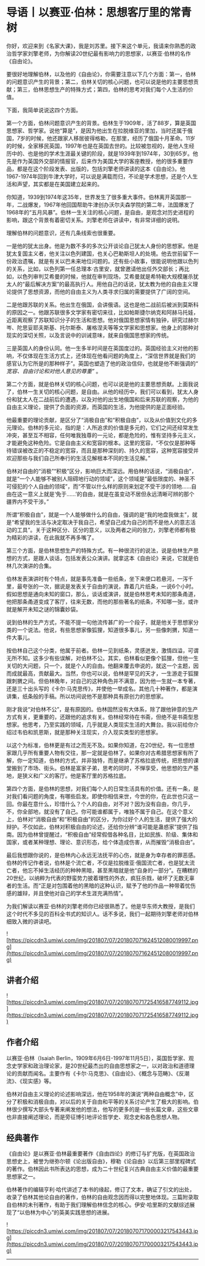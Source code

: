 # 导语丨以赛亚·伯林：思想客厅里的常青树

你好，欢迎来到《名家大课》，我是刘苏里。接下来这个单元，我请来你熟悉的政治哲学家刘擎老师，为你解读20世纪最有影响力的思想家，以赛亚·伯林的名作《自由论》。

要很好地理解伯林，以及他的《自由论》，你需要注意以下几个方面：第一，伯林的问题意识产生的背景；第二，伯林关切的核心问题，也可以说是他的主要思想贡献；第三，伯林思想生产的特殊方式；第四，伯林的思考对我们每个人生活的价值。

下面，我简单说说这四个方面。

第一个方面，伯林问题意识产生的背景。伯林生于1909年，活了88岁，算是英国思想家、哲学家。说他“算是”，是因为他出生在拉脱维亚的里加，当时还属于俄国，7岁的时候，他还跟家人移居彼得格勒，在那里，经历了俄国十月革命。11岁的时候，全家移民英国，1997年也是在英国去世的。比较被忽视的，是他人生经历中的、也是他的学术生涯最关键的阶段，就是1939年到1974年，30到65岁。他先是作为英国外交部的情报官，后来作为美国大学的客座教授，他的很多重要作品，都是在这个阶段发表、出版的，包括刘擎老师讲读的这本《自由论》。他1967-1974年回到牛津大学时，可以说是满载而归，不论是学术思想，还是个人生活和声望，其实都是在美国建立起来的。

你知道，1939到1974年这35年，世界发生了很多重大事件。伯林离开英国那一年，二战爆发，1967年他回国帮助牛津创办沃尔夫森学院的第二年，法国爆发了1968年的“五月风暴”。伯林一生关注的核心问题，是自由，是观念对历史进程的影响，跟这个背景有着密切关系。刘擎老师在讲读中，有非常详细的说明。

理解伯林的问题意识，还有几条线索也很重要。

一是他的犹太出身。他是为数不多的多次公开谈论自己犹太人身份的思想家。他是犹太复国主义者，他关注以色列建国，也关心巴勒斯坦人的处境。他去世前留下一份政治遗嘱，就是有关以巴未来地位问题的。还有些小故事，很能说明他跟以色列的关系，比如，以色列第一任总理本·古里安，就曾邀请他出任外交部长；再比如，以色列审判艾希曼的时候，他就在审判现场，艾希曼就是希特勒大规模屠杀犹太人的“最后解决方案”的最高执行人。用他自己的话说，犹太教为他的自由主义理论提供了思想资源，而他的自由主义为人类寻求归属的需要提供了广阔的空间。

二是他跟苏联的关系。他出生在俄国，会讲俄语。这也是他二战前后被派到莫斯科的原因之一。他跟苏联很多文学家有密切来往，比如帕斯捷尔纳克和阿赫马托娃，近距离观察了苏联知识分子的生活和思想。他对俄国思想家情有独钟，研究过赫尔岑、陀思妥耶夫斯基、托尔斯泰、屠格涅夫等等文学家和思想家。他身上的那种对现实的深切关照，以及言说中的训诫意味，就来自俄国思想家的传统。

三是英国人的身份认同。他一生多半时间是在英国度过的。英国经验主义对他的影响，不仅体现在生活方式上，还体现在他看问题的角度上，“深信世界就是我们的感官认为它所是的那种样子”。英国也塑造了他的政治信仰，也就是他不断强调的“ *宽容、自由讨论和对他人意见的尊重”* 。

第二个方面，就是伯林关切的核心问题，也可以说是他的主要思想贡献。上面我说了，伯林一生关切的核心问题，是自由。从他的经历中，我们可以看到，犹太人身份和犹太人在二战前后的遭遇，以及对他的出生地俄国和后来苏联的观察，为他的自由主义理论，提供了负面的资源，而英国的生活，为他提供的是正面经验。

他最重要的理论贡献，是区分了“消极自由”和“积极自由”，以及从价值到文化的多元理论。伯林的多元论，指的是：人所追求的价值是多元的，它们之间还经常发生冲突，甚至互不相容，任何唯我独尊的一元论，都是危险的，惟有坚持多元主义，才能避免这种危险。它是自由主义和宽容的根本。这里的宽容，“不仅仅是那种等待错误被改正的不稳定的宽容，而且是那种深刻的、持久的宽容，这种宽容接受并欢迎那些与我们自己所奉行的生活见解根本不同的生活见解。”

伯林对自由的“消极”“积极”区分，影响巨大而深远。用伯林的话说，“消极自由”，就是“一个人能够不被别人阻碍地行动的领域”，这个领域是“最低限度的、神圣不可侵犯的个人自由的领域”，而“不管以什么样的原则来划定不受干涉的领地……自由在这一意义上就是‘免于……’的自由，就是在虽变动不居但永远清晰可辨的那个疆界内不受干涉。”

所谓“积极自由”，就是一个人能够做什么的自由，强调的是“我的地盘我做主”，就是“希望我的生活与决定取决于我自己，希望自己成为自己的而不是他人的意志活动的工具”。关于这种区分、区分的意义，以及两者之间的张力，刘擎老师都有极为精彩的讲读，在此我就不再多嘴了。

第三个方面，是伯林思想生产的特殊方式。有一种很流行的说法，说是伯林生产思想的方式，是跟人谈话，包括发表公众演讲。就拿这本《自由论》来说，它就是伯林几次演讲的合集。

伯林发表演讲时有个特点，就是事先准备一些纸条，坐下来便口若悬河，一泻千里，最夸张的一次，据说是发表关于自由的演说，靠着几片纸条，一说6个小时。假如思想是通向未知的窗口，那么，谈话或演讲，就是伯林思考未知的那条甬道，他把那条甬道变成了客厅，往来无数，而他的那些著名的纸条，不知哪一张，或许就是解开未知之谜的锦囊妙袋。

说到伯林的生产方式，不能不提一句他流传甚广的一个段子，就是他关于思想家分类的一个说法。他说，有些思想家像狐狸，知道很多事儿，另一些像刺猬，知道一件大事儿。

按伯林自己这个分类，他属于前者。伯林一见到纸条，灵感迸发，激情四溢，可谓无所不知。这多少有些误解，对伯林不公。其实，伯林看似更像个狐狸，但他一生关切的大问题，只一个，就是个人的自由。他翻来覆去申说的，就这一个主题，因而成就最高，贡献最大。当然，你也可以说，伯林是罕见的天才，一生游走于狐狸跟刺猬之间。但伯林晚年，对自己的这种角色并不满意，因为他一生就一本专著，还是三十出头写的《卡尔·马克思传》，并使他一举成名。其他几十种著作，都是演讲集，纸条般的手稿。所以坊间说他不是那种具有原创力的思想家。

刚才我说“对伯林不公”，是有原因的。伯林固然没有大体系，除了跟他钟意的生产方式有关，更重要的，还跟他的追求有关。伯林经常待在书斋，但绝不是书斋型思想家。他思考，乃至实践的领域，几乎就是人类现实生活的大舞台。我以前给你介绍过韦伯和凯恩斯，就是那种关注现实，介入现实类型的思想家。

以这个为标准，伯林更是有过之而无不及。如果你知道，在20世纪，有一位思想家跟几乎所有重要人物有交往，那一定就是伯林了。如果你对古希腊思想家有所了解，你一定知道，伯林的方式，并非独特，而是继承了苏格拉底传统，把思想的课堂搬到了市场、街头。伯林是富家子弟，思考的同时，不惮享受，他思想的生产基地，是狭义和广义的客厅。他是客厅里的苏格拉底。

第四个方面，是伯林的思想，对我们每个人的日常生活具有的价值。还有一条，是对我们看问题的角度，有哪些启发。即使你相信来世，今世的你，在此世也只这一回。你最在意什么，珍惜什么？个人的自由，对不对？因为没有自由，你几乎，不，你全部地，就没有了自己。你可能谁都属于，唯独不属于自己。在这个意义上，伯林对“消极自由”和“积极自由”的区分，为你过好个人的生活，提供了强大的辩护。不仅如此，伯林对积极自由的论述，还给你分辨“谁可能是蛊惑家”提供了指南。因为伯林曾提醒过，“积极自由”经常假借各种名目，比如民族、阶级、集体和国家，或者某种理想、理论、意识形态，给个体造成伤害，从而摧毁“消极自由”。

最后我想跟你说的，是伯林内心永远无法抚平的心伤，就是身为幸存者的罪恶感。伯林的传记作者说，伯林是个流亡者，不仅是拉脱维亚·俄国流亡者，也是犹太流亡者，他忘不掉生活经历的种种黑暗，甚至黑暗就是他“自身的一部分”。在糟糕的20世纪，以纳粹为代表的野蛮势力披着理性的外衣，疯狂杀戮，破坏了无数无辜者的生活。而“正是对包围着他的黑暗的这种认识，赋予了他的作品一种带着忧伤感的雄辩，并且使他对自己的学术生涯充满热情”。

为我们解读以赛亚·伯林的刘擎老师你已经很熟悉了。他是华东师大教授，是我们这个时代不多见的百科全书式的知识人。话不多说，我们一起期待刘擎老师对伯林细致入微的讲读吧。

![https://piccdn3.umiwi.com/img/201807/07/201807071624512080019997.png](https://piccdn3.umiwi.com/img/201807/07/201807071624512080019997.png)

## 讲者介绍

![https://piccdn3.umiwi.com/img/201807/07/201807071725416587749112.jpg](https://piccdn3.umiwi.com/img/201807/07/201807071725416587749112.jpg)

## 作者介绍

以赛亚·伯林（Isaiah Berlin，1909年6月6日-1997年11月5日），英国哲学家、观念史学家和政治理论家，是20世纪最杰出的自由思想家之一，以对政治和道德理论的贡献而闻名。主要作有《卡尔·马克思》、《自由论》、《概念与范畴》、《反潮流》、《现实感》等。

伯林对自由主义理论的论述影响深远，他在1958年的演说“两种自由概念”中，区分了积极和消极自由，对以后的关于自由和平等的关系讨论产生了极大的影响。伯林很少撰写大部头专著来阐发他的想法，他写的更多的是一些长篇文章，这些文章也非直接阐述理论，而是旁征博引地评论哲学史、观念史和各色思想人物。

## 经典著作

《自由论》是以赛亚·伯林最重要著作《自由四论》的修订与扩充版，在英国政治思想史上，被誉为继弥尔顿《论出版自由》，穆勒《论自由》以后第三部里程碑式的著作。伯林因此书所表达的思想，成为二十世纪复兴古典自由主义价值的最重要思想家之一。

伯林著作的编辑亨利·哈代讲述了本书的缘起，修订了文本，确证了引文的出处，收录了伯林其他论自由的著作，伯林的自由观念因而得以完整地体现。三篇附录取自伯林的未刊著作，有助于我们理解伯林信念的核心。伊安·哈里斯的文献综述展现了“以伯林为中心”的英美实践思想的进展。

![https://piccdn3.umiwi.com/img/201807/07/201807071700003217543443.jpg](https://piccdn3.umiwi.com/img/201807/07/201807071700003217543443.jpg)

---
